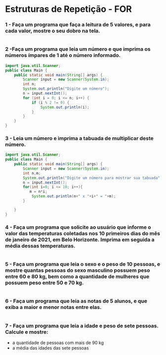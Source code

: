 # Estruturas de Repetição - FOR


### 1 - Faça um programa que faça a leitura de 5 valores, e para cada valor, mostre o seu dobro na tela. 

```java

```

### 2 -Faça um programa que leia um número e que imprima os números ímpares de 1 até o número informado. 

```java
import java.util.Scanner;
public class Main {
    public static void main(String[] args) {
        Scanner input = new Scanner(System.in);
        int n;
        System.out.println("Digite um número");
        n = input.nextInt();
        for (int i = 0; i <= n; i++) {
            if (i % 2 != 0) {
                System.out.println(i);
            }
        }
    }
}
```

### 3 - Leia um número e imprima a tabuada de multiplicar deste número. 

```java
import java.util.Scanner;
public class Main {
    public static void main(String[] args) {
        Scanner input = new Scanner(System.in);
        int n,m;
        System.out.println("Digite um número para mostrar sua tabuada");
        n = input.nextInt();
        for(int i=0; i <= 10; i++){
           m = n*i;
            System.out.println(n+" x "+i+" = "+m);
        }

    }
}
```

### 4 - Faça um programa que solicite ao usuário que informe o valor das temperaturas coletadas nos 10 primeiros dias do mês de janeiro de 2021, em Belo Horizonte. Imprima em seguida a média dessas temperaturas.

```java

```

### 5 - Faça um programa que leia o sexo e o peso de 10 pessoas, e mostre quantas pessoas do sexo masculino possuem peso entre 60 e 80 kg, bem como a quantidade de mulheres que possuem peso entre 50 e 70 kg.

```java

```

### 6 - Faça um programa que leia as notas de 5 alunos, e que exiba a maior e menor notas entre elas.

```java

```

### 7 - Faça um programa que leia a idade e peso de sete pessoas. Calcule e mostre:
- a quantidade de pessoas com mais de 90 kg
- a média das idades das sete pessoas

```java

```
